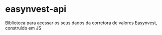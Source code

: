 # easynvest-api
Biblioteca para acessar os seus dados da corretora de valores Easynvest, construído em JS
